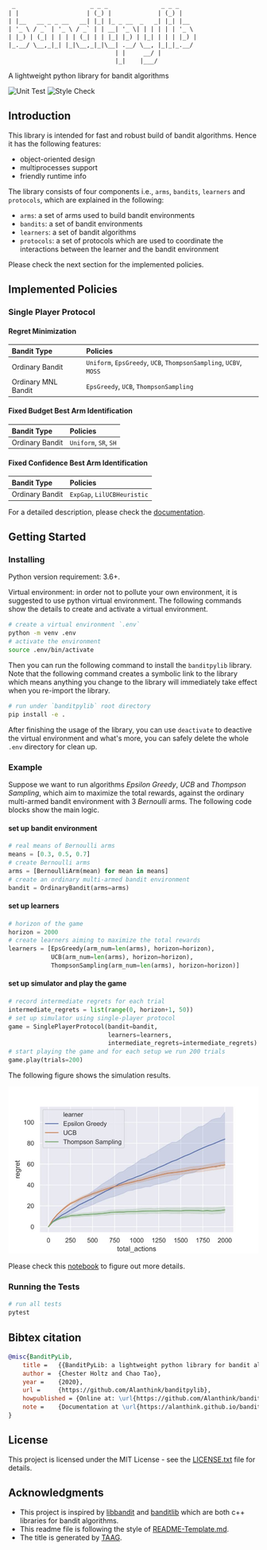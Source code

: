 ```
 _                     _ _ _               _ _ _     
| |                   | (_) |             | (_) |    
| |__   __ _ _ __   __| |_| |_ _ __  _   _| |_| |__  
| '_ \ / _` | '_ \ / _` | | __| '_ \| | | | | | '_ \ 
| |_) | (_| | | | | (_| | | |_| |_) | |_| | | | |_) |
|_.__/ \__,_|_| |_|\__,_|_|\__| .__/ \__, |_|_|_.__/ 
                              | |     __/ |          
                              |_|    |___/                
```

A lightweight python library for bandit algorithms

![Unit Test](https://github.com/Alanthink/banditpylib/workflows/Unit%20Test/badge.svg?branch=master) ![Style Check](https://github.com/Alanthink/banditpylib/workflows/Style%20Check/badge.svg?branch=master)

## Introduction

This library is intended for fast and robust build of bandit algorithms. Hence it has the following features:

* object-oriented design
* multiprocesses support
* friendly runtime info

The library consists of four components i.e., `arms`, `bandits`, `learners` and `protocols`, which are explained in the following:

* `arms`: a set of arms used to build bandit environments
* `bandits`: a set of bandit environments
* `learners`: a set of bandit algorithms
* `protocols`: a set of protocols which are used to coordinate the interactions between the learner and the bandit environment

Please check the next section for the implemented policies.

## Implemented Policies

### Single Player Protocol

#### Regret Minimization

| Bandit Type | Policies |
|     :---      |      :--- |
| Ordinary Bandit   | `Uniform`, `EpsGreedy`, `UCB`, `ThompsonSampling`, `UCBV`, `MOSS` |
| Ordinary MNL Bandit   | `EpsGreedy`, `UCB`, `ThompsonSampling` |

#### Fixed Budget Best Arm Identification

| Bandit Type | Policies |
|     :---      |      :--- |
| Ordinary Bandit   | `Uniform`, `SR`, `SH`|

#### Fixed Confidence Best Arm Identification

| Bandit Type | Policies |
|     :---      |      :--- |
| Ordinary Bandit   | `ExpGap`, `LilUCBHeuristic`|

For a detailed description, please check the [documentation](https://alanthink.github.io/banditpylib-doc/).

## Getting Started

### Installing

Python version requirement: 3.6+.

Virtual environment: in order not to pollute your own environment, it is suggested to use python virtual environment. The following commands show the details to create and activate a virtual environment.

```bash
# create a virtual environment `.env`
python -m venv .env
# activate the environment
source .env/bin/activate
```

Then you can run the following command to install the `banditpylib` library. Note that the following command creates a symbolic link to the library which means anything you change to the library will immediately take effect when you re-import the library.

```bash
# run under `banditpylib` root directory
pip install -e .
```

After finishing the usage of the library, you can use `deactivate` to deactive the virtual environment and what's more, you can safely delete the whole `.env` directory for clean up.

### Example

Suppose we want to run algorithms *Epsilon Greedy*, *UCB* and *Thompson Sampling*, which aim to maximize the total rewards, against the ordinary multi-armed bandit environment with 3 *Bernoulli* arms. The following code blocks show the main logic. 

#### set up bandit environment

```python
# real means of Bernoulli arms
means = [0.3, 0.5, 0.7]
# create Bernoulli arms
arms = [BernoulliArm(mean) for mean in means]
# create an ordinary multi-armed bandit environment
bandit = OrdinaryBandit(arms=arms)
```

#### set up learners

```python
# horizon of the game
horizon = 2000
# create learners aiming to maximize the total rewards
learners = [EpsGreedy(arm_num=len(arms), horizon=horizon),
            UCB(arm_num=len(arms), horizon=horizon),
            ThompsonSampling(arm_num=len(arms), horizon=horizon)]
```

#### set up simulator and play the game

```python
# record intermediate regrets for each trial
intermediate_regrets = list(range(0, horizon+1, 50))
# set up simulator using single-player protocol
game = SinglePlayerProtocol(bandit=bandit,
                            learners=learners,
                            intermediate_regrets=intermediate_regrets)
# start playing the game and for each setup we run 200 trials
game.play(trials=200)
```

The following figure shows the simulation results.

![output example](example.jpg)

Please check this [notebook](examples/ordinary_bandit.ipynb) to figure out more details.

### Running the Tests

```bash
# run all tests
pytest
```

## Bibtex citation

```BibTeX
@misc{BanditPyLib,
    title =   {{BanditPyLib: a lightweight python library for bandit algorithms}},
    author =  {Chester Holtz and Chao Tao},
    year =    {2020},
    url =     {https://github.com/Alanthink/banditpylib},
    howpublished = {Online at: \url{https://github.com/Alanthink/banditpylib}},
    note =    {Documentation at \url{https://alanthink.github.io/banditpylib-doc}}
}
```

## License

This project is licensed under the MIT License - see the [LICENSE.txt](LICENSE.txt) file for details.


## Acknowledgments

* This project is inspired by [libbandit](https://github.com/tor/libbandit) and [banditlib](https://github.com/jkomiyama/banditlib) which are both c++ libraries for bandit algorithms.
* This readme file is following the style of [README-Template.md](https://gist.github.com/PurpleBooth/109311bb0361f32d87a2).
* The title is generated by [TAAG](http://patorjk.com/software/taag/#p=display&f=Graffiti&t=Type%20Something%20).
